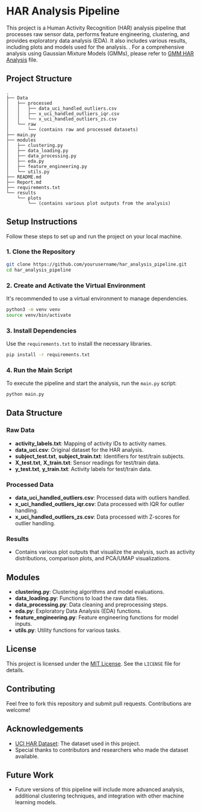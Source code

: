 
# HAR Analysis Pipeline

This project is a Human Activity Recognition (HAR) analysis pipeline that processes raw sensor data, performs feature engineering, clustering, and provides exploratory data analysis (EDA). It also includes various results, including plots and models used for the analysis.
.
For a comprehensive analysis using Gaussian Mixture Models (GMMs), please refer to [GMM HAR Analysis](https://alihafezi.site/uci-har-gaussian-mixture-models/) file.

## Project Structure

```
.
├── Data
│   ├── processed
│   │   ├── data_uci_handled_outliers.csv
│   │   ├── x_uci_handled_outliers_iqr.csv
│   │   └── x_uci_handled_outliers_zs.csv
│   └── raw
│       └── (contains raw and processed datasets)
├── main.py
├── modules
│   ├── clustering.py
│   ├── data_loading.py
│   ├── data_processing.py
│   ├── eda.py
│   ├── feature_engineering.py
│   └── utils.py
├── README.md
├── Report.md
├── requirements.txt
└── results
    └── plots
        └── (contains various plot outputs from the analysis)

```

## Setup Instructions

Follow these steps to set up and run the project on your local machine.

### 1. Clone the Repository

```bash
git clone https://github.com/yourusername/har_analysis_pipeline.git
cd har_analysis_pipeline
```

### 2. Create and Activate the Virtual Environment

It's recommended to use a virtual environment to manage dependencies.

```bash
python3 -m venv venv
source venv/bin/activate
```

### 3. Install Dependencies

Use the `requirements.txt` to install the necessary libraries.

```bash
pip install -r requirements.txt
```

### 4. Run the Main Script

To execute the pipeline and start the analysis, run the `main.py` script:

```bash
python main.py
```

## Data Structure

### Raw Data
- **activity_labels.txt**: Mapping of activity IDs to activity names.
- **data_uci.csv**: Original dataset for the HAR analysis.
- **subject_test.txt**, **subject_train.txt**: Identifiers for test/train subjects.
- **X_test.txt**, **X_train.txt**: Sensor readings for test/train data.
- **y_test.txt**, **y_train.txt**: Activity labels for test/train data.

### Processed Data
- **data_uci_handled_outliers.csv**: Processed data with outliers handled.
- **x_uci_handled_outliers_iqr.csv**: Data processed with IQR for outlier handling.
- **x_uci_handled_outliers_zs.csv**: Data processed with Z-scores for outlier handling.

### Results
- Contains various plot outputs that visualize the analysis, such as activity distributions, comparison plots, and PCA/UMAP visualizations.

## Modules

- **clustering.py**: Clustering algorithms and model evaluations.
- **data_loading.py**: Functions to load the raw data files.
- **data_processing.py**: Data cleaning and preprocessing steps.
- **eda.py**: Exploratory Data Analysis (EDA) functions.
- **feature_engineering.py**: Feature engineering functions for model inputs.
- **utils.py**: Utility functions for various tasks.

## License

This project is licensed under the [MIT License](./LICENSE). See the `LICENSE` file for details.

## Contributing

Feel free to fork this repository and submit pull requests. Contributions are welcome!

## Acknowledgements

- [UCI HAR Dataset](https://archive.ics.uci.edu/dataset/240/human+activity+recognition+using+smartphones): The dataset used in this project.
- Special thanks to contributors and researchers who made the dataset available.

## Future Work

- Future versions of this pipeline will include more advanced analysis, additional clustering techniques, and integration with other machine learning models.
